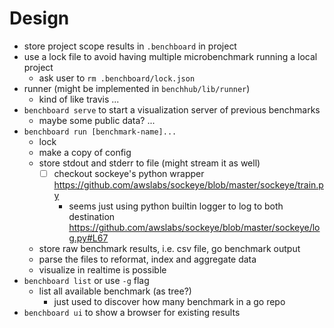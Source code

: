 # Design

- store project scope results in `.benchboard` in project
- use a lock file to avoid having multiple microbenchmark running a local project
  - ask user to `rm .benchboard/lock.json`
- runner (might be implemented in `benchhub/lib/runner`)
  - kind of like travis ...
- `benchboard serve` to start a visualization server of previous benchmarks
  - maybe some public data? ...
- `benchboard run [benchmark-name]...`
  - lock
  - make a copy of config
  - store stdout and stderr to file (might stream it as well)
    - [ ] checkout sockeye's python wrapper https://github.com/awslabs/sockeye/blob/master/sockeye/train.py 
      - seems just using python builtin logger to log to both destination https://github.com/awslabs/sockeye/blob/master/sockeye/log.py#L67
  - store raw benchmark results, i.e. csv file, go benchmark output
  - parse the files to reformat, index and aggregate data
  - visualize in realtime is possible
- `benchboard list` or use `-g` flag
  - list all available benchmark (as tree?) 
    - just used to discover how many benchmark in a go repo
- `benchboard ui` to show a browser for existing results

